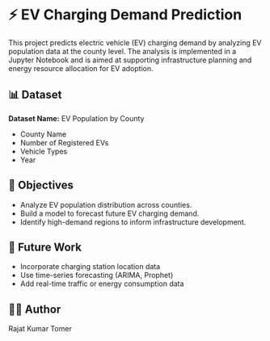 # ⚡ EV Charging Demand Prediction

This project predicts electric vehicle (EV) charging demand by analyzing EV population data at the county level. The analysis is implemented in a Jupyter Notebook and is aimed at supporting infrastructure planning and energy resource allocation for EV adoption.

## 📊 Dataset

**Dataset Name:** EV Population by County

* County Name
* Number of Registered EVs
* Vehicle Types
* Year

## 📌 Objectives

* Analyze EV population distribution across counties.
* Build a model to forecast future EV charging demand.
* Identify high-demand regions to inform infrastructure development.

## 🧠 Future Work

* Incorporate charging station location data
* Use time-series forecasting (ARIMA, Prophet)
* Add real-time traffic or energy consumption data

## 👨‍💻 Author

Rajat Kumar Tomer
